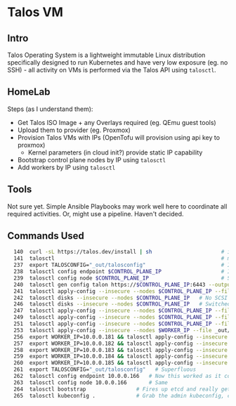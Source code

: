 # Talos VM

## Intro

Talos Operating System is a lightweight immutable Linux distribution specifically designed to run Kubernetes and have very low exposure (eg. no SSH) - all activity on VMs is performed via the Talos API using `talosctl`.

## HomeLab

Steps (as I understand them):

- Get Talos ISO Image + any Overlays required (eg. QEmu guest tools)
- Upload them to provider (eg. Proxmox)
- Provision Talos VMs with IPs (OpenTofu will provision using api key to proxmox)
  - Kernel parameters (in cloud init?) provide static IP capability
- Bootstrap control plane nodes by IP using `talosctl` 
- Add workers by IP using `talosctl`

## Tools

Not sure yet.  Simple Ansible Playbooks may work well here to coordinate all required activities.  Or, might use a pipeline.  Haven't decided.

## Commands Used

```bash
  140  curl -sL https://talos.dev/install | sh                      # installs TalosCTL
  141  talosctl                                                     # make sure its in PATH
  237  export TALOSCONFIG="_out/talosconfig"                        # Ideally set this to a static home path not cwd
  238  talosctl config endpoint $CONTROL_PLANE_IP                   # I don't think this worked up front
  239  talosctl config node $CONTROL_PLANE_IP                       # Same
  240  talosctl gen config talon https://$CONTROL_PLANE_IP:6443 --output-dir _out        # generated conf sets for cplane+worker yamls
  241  talosctl apply-config --insecure --nodes $CONTROL_PLANE_IP --file _out/controlplane.yaml     # Pushes conf file - but had problems with scsi disk
  242  talosctl disks --insecure --nodes $CONTROL_PLANE_IP   # No SCSI
  246  talosctl disks --insecure --nodes $CONTROL_PLANE_IP   # Switched to SATA, all good now
  247  talosctl apply-config --insecure --nodes $CONTROL_PLANE_IP --file _out/controlplane.yaml   # First master configured
  249  talosctl apply-config --insecure --nodes $CONTROL_PLANE_IP --file _out/controlplane.yaml   # Second master configured
  251  talosctl apply-config --insecure --nodes $CONTROL_PLANE_IP --file _out/controlplane.yaml   # Third master configured
  253  talosctl apply-config --insecure --nodes $WORKER_IP --file _out/worker.yaml                # First worker configured 
  256  export WORKER_IP=10.0.0.181 && talosctl apply-config --insecure --nodes $WORKER_IP --file _out/worker.yaml # Streamlined single cmd, walked each worker
  257  export WORKER_IP=10.0.0.182 && talosctl apply-config --insecure --nodes $WORKER_IP --file _out/worker.yaml #...
  258  export WORKER_IP=10.0.0.183 && talosctl apply-config --insecure --nodes $WORKER_IP --file _out/worker.yaml #...
  259  export WORKER_IP=10.0.0.184 && talosctl apply-config --insecure --nodes $WORKER_IP --file _out/worker.yaml #...
  260  export WORKER_IP=10.0.0.185 && talosctl apply-config --insecure --nodes $WORKER_IP --file _out/worker.yaml #...
  261  export TALOSCONFIG="_out/talosconfig"   # Superfluous
  262  talosctl config endpoint 10.0.0.166   # Now this worked as it could reach a working master node
  263  talosctl config node 10.0.0.166       # Same
  264  talosctl bootstrap                # Fires up etcd and really gets things cooking
  265  talosctl kubeconfig .             # Grab the admin kubeconfig, chuck it in ~/.kube/config and kubectl works.
```